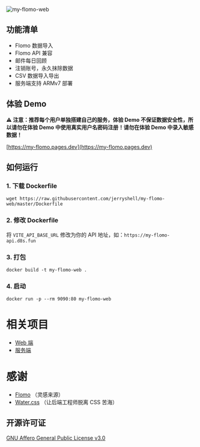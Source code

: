 ![my-flomo-web](https://socialify.git.ci/jerryshell/my-flomo-web/image?description=1&forks=1&issues=1&language=1&name=1&owner=1&pattern=Brick%20Wall&pulls=1&stargazers=1&theme=Dark)

## 功能清单

* Flomo 数据导入
* Flomo API 兼容
* 邮件每日回顾
* 注销账号，永久抹除数据
* CSV 数据导入导出
* 服务端支持 ARMv7 部署

## 体验 Demo

**⚠️ 注意：推荐每个用户单独搭建自己的服务，体验 Demo 不保证数据安全性，所以请勿在体验 Demo 中使用真实用户名密码注册！请勿在体验 Demo 中录入敏感数据！**

[https://my-flomo.pages.dev](https://my-flomo.pages.dev)

## 如何运行

### 1. 下载 Dockerfile

```shell
wget https://raw.githubusercontent.com/jerryshell/my-flomo-web/master/Dockerfile
```

### 2. 修改 Dockerfile

将 `VITE_API_BASE_URL` 修改为你的 API 地址，如：`https://my-flomo-api.d8s.fun`

### 3. 打包

```shell
docker build -t my-flomo-web .
```

### 4. 启动

```shell
docker run -p --rm 9090:80 my-flomo-web
```

# 相关项目

* [Web 端](https://github.com/jerryshell/my-flomo-web)
* [服务端](https://github.com/jerryshell/my-flomo-server)

# 感谢

* [Flomo](https://flomoapp.com) （灵感来源）
* [Water.css](https://watercss.kognise.dev) （让后端工程师脱离 CSS 苦海）

## 开源许可证

[GNU Affero General Public License v3.0](https://choosealicense.com/licenses/agpl-3.0)
